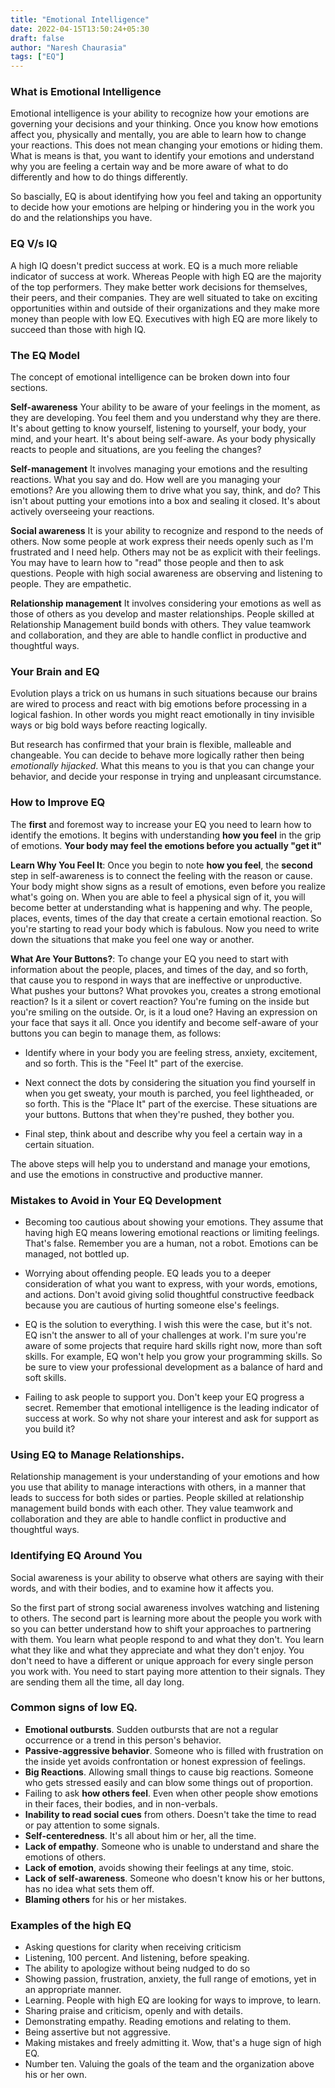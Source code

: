 ```yaml
---
title: "Emotional Intelligence"
date: 2022-04-15T13:50:24+05:30
draft: false
author: "Naresh Chaurasia"
tags: ["EQ"]
---
```



### What is Emotional Intelligence

Emotional intelligence is your ability to recognize how your emotions are governing your decisions and your thinking. Once you know how emotions affect you, physically and mentally, you are able to learn how to change your reactions. This does not mean changing your emotions or hiding them. What is means is that, you want to identify your emotions and understand why you are feeling a certain way and be more aware of what to do differently and how to do things differently.

So bascially, EQ is about identifying how you feel and taking an opportunity to decide how your emotions are helping or hindering you in the work you do and the relationships you have.

### EQ V/s IQ

A high IQ doesn't predict success at work. EQ is a much more reliable indicator of success at work. Whereas People with high EQ are the majority of the top performers. They make better work decisions for themselves, their peers, and their companies. They are well situated to take on exciting opportunities within and outside of their organizations and they make more money than people with low EQ. Executives with high EQ are more likely to succeed than those with high IQ.

### The EQ Model

The concept of emotional intelligence can be broken down into four sections.

**Self-awareness** Your ability to be aware of your feelings in the moment, as they are developing. You feel them and you understand why they are there. It's about getting to know yourself, listening to yourself, your body, your mind, and your heart. It's about being self-aware. As your body physically reacts to people and situations, are you feeling the changes?

**Self-management** It involves managing your emotions and the resulting reactions. What you say and do. How well are you managing your emotions? Are you allowing them to drive what you say, think, and do? This isn't about putting your emotions into a box and sealing it closed. It's about actively overseeing your reactions.

**Social awareness** It is your ability to recognize and respond to the needs of others. Now some people at work express their needs openly such as I'm frustrated and I need help. Others may not be as explicit with their feelings. You may have to learn how to "read" those people and then to ask questions. People with high social awareness are observing and listening to people. They are empathetic.

**Relationship management** It involves considering your emotions as well as those of others as you develop and master relationships. People skilled at Relationship Management build bonds with others. They value teamwork and collaboration, and they are able to handle conflict in productive and thoughtful ways.

### Your Brain and EQ

Evolution plays a trick on us humans in such situations because our brains are  wired to process and react with big emotions before processing in a logical fashion. In other words you might react emotionally in tiny invisible ways or big bold ways before reacting logically.

But research has confirmed that your brain is flexible, malleable and changeable. You can decide to behave more logically rather then being *emotionally hijacked*. What this means to you is that you can change your behavior, and decide your response in trying and unpleasant circumstance.

### How to Improve EQ

The **first** and foremost way to increase your EQ you need to learn how to identify the emotions. It begins with understanding **how you feel** in the grip of emotions. **Your body may feel the emotions before you actually "get it"**

**Learn Why You Feel It**: Once you begin to note **how you feel**, the **second** step in self-awareness is to connect the feeling with the reason or cause. Your body might show signs as a result of emotions, even before you realize what's going on. When you are able to feel a physical sign of it, you will become better at understanding what is happening and why. The people, places, events, times of the day that create a certain emotional reaction. So you're starting to read your body which is fabulous. Now you need to write down the situations that make you feel one way or another.

**What Are Your Buttons?**: To change your EQ you need to start with information about the people, places, and times of the day, and so forth, that cause you to respond in ways that are ineffective or unproductive. What pushes your buttons? What provokes you, creates a strong emotional reaction? Is it a silent or covert reaction? You're fuming on the inside but you're smiling on the outside. Or, is it a loud one? Having an expression on your face that says it all. Once you identify and become self-aware of your buttons you can begin to manage them, as follows:

* Identify where in your body you are feeling stress, anxiety, excitement, and so forth. This is the "Feel It" part of the exercise.

* Next connect the dots by considering the situation you find yourself in when you get sweaty, your mouth is parched, you feel lightheaded, or so forth. This is the "Place It" part of the exercise. These situations are your buttons. Buttons that when they're pushed, they bother you.

* Final step, think about and describe why you feel a certain way in a certain situation.

The above steps will help you to understand and manage your emotions, and use the emotions in constructive and productive manner.

### Mistakes to Avoid in Your EQ Development

* Becoming too cautious about showing your emotions. They assume that having high EQ means lowering emotional reactions or limiting feelings. That's false. Remember you are a human, not a robot. Emotions can be managed, not bottled up.

* Worrying about offending people. EQ leads you to a deeper consideration of what you want to express, with your words, emotions, and actions. Don't avoid giving solid thoughtful constructive feedback because you are cautious of hurting someone else's feelings.

* EQ is the solution to everything. I wish this were the case, but it's not. EQ isn't the answer to all of your challenges at work. I'm sure you're aware of some projects that require hard skills right now, more than soft skills. For example, EQ won't help you grow your programming skills. So be sure to view your professional development as a balance of hard and soft skills.

* Failing to ask people to support you. Don't keep your EQ progress a secret. Remember that emotional intelligence is the leading indicator of success at work. So why not share your interest and ask for support as you build it?

### Using EQ to Manage Relationships.

Relationship management is your understanding of your emotions and how you use that ability to manage interactions with others, in a manner that leads to success for both sides or parties. People skilled at relationship management build bonds with each other. They value teamwork and collaboration and they are able to handle conflict in productive and thoughtful ways.

### Identifying EQ Around You

Social awareness is your ability to observe what others are saying with their words, and with their bodies, and to examine how it affects you.

So the first part of strong social awareness involves watching and listening to others. The second part is learning more about the people you work with so you can better understand how to shift your approaches to partnering with them. You learn what people respond to and what they don't. You learn what they like and what they appreciate and what they don't enjoy. You don't need to have a different or unique approach for every single person you work with. You need to start paying more attention to their signals. They are sending them all the time, all day long.

### Common signs of low EQ.

* **Emotional outbursts**. Sudden outbursts that are not a regular occurrence or a trend in this person's behavior.
* **Passive-aggressive behavior**. Someone who is filled with frustration on the inside yet avoids confrontation or honest expression of feelings.
* **Big Reactions**. Allowing small things to cause big reactions. Someone who gets stressed easily and can blow some things out of proportion.
* Failing to ask **how others feel**. Even when other people show emotions in their faces, their bodies, and in non-verbals.
* **Inability to read social cues** from others. Doesn't take the time to read or pay attention to some signals.
* **Self-centeredness**. It's all about him or her, all the time.
* **Lack of empathy**. Someone who is unable to understand and share the emotions of others.
* **Lack of emotion**, avoids showing their feelings at any time, stoic.
* **Lack of self-awareness**. Someone who doesn't know his or her buttons, has no idea what sets them off.
* **Blaming others** for his or her mistakes.

### Examples of the high EQ

* Asking questions for clarity when receiving criticism
* Listening, 100 percent. And listening, before speaking.
* The ability to apologize without being nudged to do so
* Showing passion, frustration, anxiety, the full range of emotions, yet in an appropriate manner.
* Learning. People with high EQ are looking for ways to improve, to learn.
* Sharing praise and criticism, openly and with details.
* Demonstrating empathy. Reading emotions and relating to them.
* Being assertive but not aggressive.
* Making mistakes and freely admitting it. Wow, that's a huge sign of high EQ.
* Number ten. Valuing the goals of the team and the organization above his or her own.


